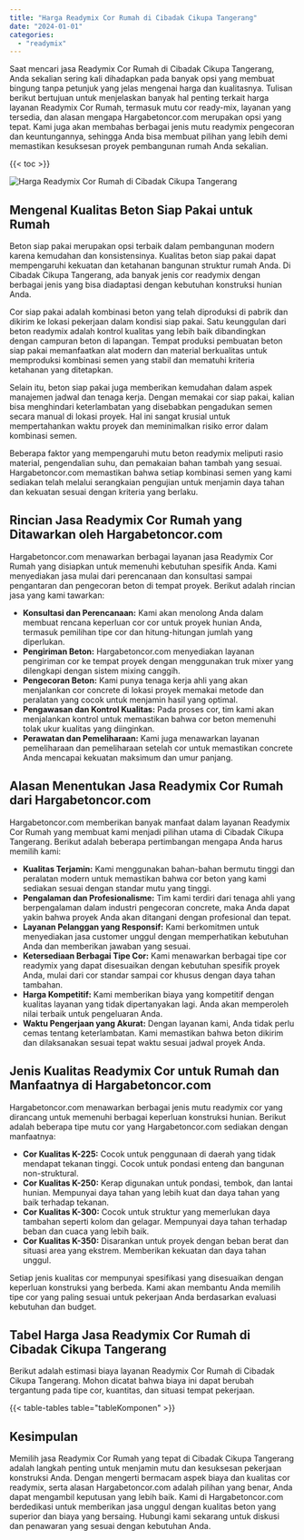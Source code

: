 ```yaml
---
title: "Harga Readymix Cor Rumah di Cibadak Cikupa Tangerang"
date: "2024-01-01"
categories: 
  - "readymix"
---
```



Saat mencari jasa Readymix Cor Rumah di Cibadak Cikupa Tangerang, Anda sekalian sering kali dihadapkan pada banyak opsi yang membuat bingung tanpa petunjuk yang jelas mengenai harga dan kualitasnya. Tulisan berikut bertujuan untuk menjelaskan banyak hal penting terkait harga layanan Readymix Cor Rumah, termasuk mutu cor ready-mix, layanan yang tersedia, dan alasan mengapa Hargabetoncor.com merupakan opsi yang tepat. Kami juga akan membahas berbagai jenis mutu readymix pengecoran dan keuntungannya, sehingga Anda bisa membuat pilihan yang lebih demi memastikan kesuksesan proyek pembangunan rumah Anda sekalian.

{{< toc >}}

![Harga Readymix Cor Rumah di Cibadak Cikupa Tangerang](https://hargareadymixid.github.io/hbc/readymix-hbc%20(10).png)

## Mengenal Kualitas Beton Siap Pakai untuk Rumah

Beton siap pakai merupakan opsi terbaik dalam pembangunan modern karena kemudahan dan konsistensinya. Kualitas beton siap pakai dapat mempengaruhi kekuatan dan ketahanan bangunan struktur rumah Anda. Di Cibadak Cikupa Tangerang, ada banyak jenis cor readymix dengan berbagai jenis yang bisa diadaptasi dengan kebutuhan konstruksi hunian Anda.

Cor siap pakai adalah kombinasi beton yang telah diproduksi di pabrik dan dikirim ke lokasi pekerjaan dalam kondisi siap pakai. Satu keunggulan dari beton readymix adalah kontrol kualitas yang lebih baik dibandingkan dengan campuran beton di lapangan. Tempat produksi pembuatan beton siap pakai memanfaatkan alat modern dan material berkualitas untuk memproduksi kombinasi semen yang stabil dan mematuhi kriteria ketahanan yang ditetapkan.

Selain itu, beton siap pakai juga memberikan kemudahan dalam aspek manajemen jadwal dan tenaga kerja. Dengan memakai cor siap pakai, kalian bisa menghindari keterlambatan yang disebabkan pengadukan semen secara manual di lokasi proyek. Hal ini sangat krusial untuk mempertahankan waktu proyek dan meminimalkan risiko error dalam kombinasi semen.

Beberapa faktor yang mempengaruhi mutu beton readymix meliputi rasio material, pengendalian suhu, dan pemakaian bahan tambah yang sesuai. Hargabetoncor.com memastikan bahwa setiap kombinasi semen yang kami sediakan telah melalui serangkaian pengujian untuk menjamin daya tahan dan kekuatan sesuai dengan kriteria yang berlaku.

## Rincian Jasa Readymix Cor Rumah yang Ditawarkan oleh Hargabetoncor.com

Hargabetoncor.com menawarkan berbagai layanan jasa Readymix Cor Rumah yang disiapkan untuk memenuhi kebutuhan spesifik Anda. Kami menyediakan jasa mulai dari perencanaan dan konsultasi sampai pengantaran dan pengecoran beton di tempat proyek. Berikut adalah rincian jasa yang kami tawarkan:

- **Konsultasi dan Perencanaan:** Kami akan menolong Anda dalam membuat rencana keperluan cor cor untuk proyek hunian Anda, termasuk pemilihan tipe cor dan hitung-hitungan jumlah yang diperlukan.
- **Pengiriman Beton:** Hargabetoncor.com menyediakan layanan pengiriman cor ke tempat proyek dengan menggunakan truk mixer yang dilengkapi dengan sistem mixing canggih.
- **Pengecoran Beton:** Kami punya tenaga kerja ahli yang akan menjalankan cor concrete di lokasi proyek memakai metode dan peralatan yang cocok untuk menjamin hasil yang optimal.
- **Pengawasan dan Kontrol Kualitas:** Pada proses cor, tim kami akan menjalankan kontrol untuk memastikan bahwa cor beton memenuhi tolak ukur kualitas yang diinginkan.
- **Perawatan dan Pemeliharaan:** Kami juga menawarkan layanan pemeliharaan dan pemeliharaan setelah cor untuk memastikan concrete Anda mencapai kekuatan maksimum dan umur panjang.

## Alasan Menentukan Jasa Readymix Cor Rumah dari Hargabetoncor.com

Hargabetoncor.com memberikan banyak manfaat dalam layanan Readymix Cor Rumah yang membuat kami menjadi pilihan utama di Cibadak Cikupa Tangerang. Berikut adalah beberapa pertimbangan mengapa Anda harus memilih kami:

- **Kualitas Terjamin:** Kami menggunakan bahan-bahan bermutu tinggi dan peralatan modern untuk memastikan bahwa cor beton yang kami sediakan sesuai dengan standar mutu yang tinggi.
- **Pengalaman dan Profesionalisme:** Tim kami terdiri dari tenaga ahli yang berpengalaman dalam industri pengecoran concrete, maka Anda dapat yakin bahwa proyek Anda akan ditangani dengan profesional dan tepat.
- **Layanan Pelanggan yang Responsif:** Kami berkomitmen untuk menyediakan jasa customer unggul dengan memperhatikan kebutuhan Anda dan memberikan jawaban yang sesuai.
- **Ketersediaan Berbagai Tipe Cor:** Kami menawarkan berbagai tipe cor readymix yang dapat disesuaikan dengan kebutuhan spesifik proyek Anda, mulai dari cor standar sampai cor khusus dengan daya tahan tambahan.
- **Harga Kompetitif:** Kami memberikan biaya yang kompetitif dengan kualitas layanan yang tidak dipertanyakan lagi. Anda akan memperoleh nilai terbaik untuk pengeluaran Anda.
- **Waktu Pengerjaan yang Akurat:** Dengan layanan kami, Anda tidak perlu cemas tentang keterlambatan. Kami memastikan bahwa beton dikirim dan dilaksanakan sesuai tepat waktu sesuai jadwal proyek Anda.

## Jenis Kualitas Readymix Cor untuk Rumah dan Manfaatnya di Hargabetoncor.com

Hargabetoncor.com menawarkan berbagai jenis mutu readymix cor yang dirancang untuk memenuhi berbagai keperluan konstruksi hunian. Berikut adalah beberapa tipe mutu cor yang Hargabetoncor.com sediakan dengan manfaatnya:

- **Cor Kualitas K-225:** Cocok untuk penggunaan di daerah yang tidak mendapat tekanan tinggi. Cocok untuk pondasi enteng dan bangunan non-struktural.
- **Cor Kualitas K-250:** Kerap digunakan untuk pondasi, tembok, dan lantai hunian. Mempunyai daya tahan yang lebih kuat dan daya tahan yang baik terhadap tekanan.
- **Cor Kualitas K-300:** Cocok untuk struktur yang memerlukan daya tambahan seperti kolom dan gelagar. Mempunyai daya tahan terhadap beban dan cuaca yang lebih baik.
- **Cor Kualitas K-350:** Disarankan untuk proyek dengan beban berat dan situasi area yang ekstrem. Memberikan kekuatan dan daya tahan unggul.

Setiap jenis kualitas cor mempunyai spesifikasi yang disesuaikan dengan keperluan konstruksi yang berbeda. Kami akan membantu Anda memilih tipe cor yang paling sesuai untuk pekerjaan Anda berdasarkan evaluasi kebutuhan dan budget.

## Tabel Harga Jasa Readymix Cor Rumah di Cibadak Cikupa Tangerang

Berikut adalah estimasi biaya layanan Readymix Cor Rumah di Cibadak Cikupa Tangerang. Mohon dicatat bahwa biaya ini dapat berubah tergantung pada tipe cor, kuantitas, dan situasi tempat pekerjaan.

{{< table-tables table="tableKomponen" >}}

## Kesimpulan

Memilih jasa Readymix Cor Rumah yang tepat di Cibadak Cikupa Tangerang adalah langkah penting untuk menjamin mutu dan kesuksesan pekerjaan konstruksi Anda. Dengan mengerti bermacam aspek biaya dan kualitas cor readymix, serta alasan Hargabetoncor.com adalah pilihan yang benar, Anda dapat mengambil keputusan yang lebih baik. Kami di Hargabetoncor.com berdedikasi untuk memberikan jasa unggul dengan kualitas beton yang superior dan biaya yang bersaing. Hubungi kami sekarang untuk diskusi dan penawaran yang sesuai dengan kebutuhan Anda.
